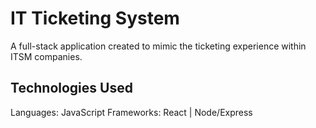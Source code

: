 # IT Ticketing System

A full-stack application created to mimic the ticketing experience within ITSM companies.

## Technologies Used

Languages: JavaScript 
Frameworks: React | Node/Express

